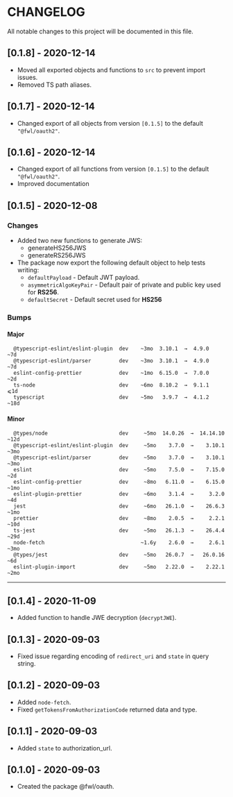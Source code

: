 # CHANGELOG

All notable changes to this project will be documented in this file.

## [0.1.8] - 2020-12-14

- Moved all exported objects and functions to `src` to prevent import issues.
- Removed TS path aliases.

## [0.1.7] - 2020-12-14

- Changed export of all objects from version `[0.1.5]` to the default `"@fwl/oauth2"`.

## [0.1.6] - 2020-12-14

- Changed export of all functions from version `[0.1.5]` to the default `"@fwl/oauth2"`.
- Improved documentation

## [0.1.5] - 2020-12-08

### Changes

- Added two new functions to generate JWS:
  - generateHS256JWS
  - generateRS256JWS
- The package now export the following default object to help tests writing:
  - `defaultPayload` - Default JWT payload.
  - `asymmetricAlgoKeyPair` - Default pair of private and public key used for **RS256**.
  - `defaultSecret` - Default secret used for **HS256**

### Bumps

#### Major

```
  @typescript-eslint/eslint-plugin  dev    ~3mo  3.10.1  →  4.9.0   ~7d
  @typescript-eslint/parser         dev    ~3mo  3.10.1  →  4.9.0   ~7d
  eslint-config-prettier            dev    ~1mo  6.15.0  →  7.0.0   ~2d
  ts-node                           dev    ~6mo  8.10.2  →  9.1.1   ⩽1d
  typescript                        dev    ~5mo   3.9.7  →  4.1.2  ~18d
```

#### Minor

```
  @types/node                       dev     ~5mo  14.0.26  →  14.14.10  ~12d
  @typescript-eslint/eslint-plugin  dev     ~5mo    3.7.0  →    3.10.1  ~3mo
  @typescript-eslint/parser         dev     ~5mo    3.7.0  →    3.10.1  ~3mo
  eslint                            dev     ~5mo    7.5.0  →    7.15.0   ~2d
  eslint-config-prettier            dev     ~8mo   6.11.0  →    6.15.0  ~1mo
  eslint-plugin-prettier            dev     ~6mo    3.1.4  →     3.2.0   ~4d
  jest                              dev     ~6mo   26.1.0  →    26.6.3  ~1mo
  prettier                          dev     ~8mo    2.0.5  →     2.2.1  ~10d
  ts-jest                           dev     ~5mo   26.1.3  →    26.4.4  ~29d
  node-fetch                               ~1.6y    2.6.0  →     2.6.1  ~3mo
  @types/jest                       dev     ~5mo   26.0.7  →   26.0.16   ~6d
  eslint-plugin-import              dev     ~5mo   2.22.0  →    2.22.1  ~2mo
```

---

## [0.1.4] - 2020-11-09

- Added function to handle JWE decryption (`decryptJWE`).

## [0.1.3] - 2020-09-03

- Fixed issue regarding encoding of `redirect_uri` and `state` in query string.

## [0.1.2] - 2020-09-03

- Added `node-fetch`.
- Fixed `getTokensFromAuthorizationCode` returned data and type.

## [0.1.1] - 2020-09-03

- Added `state` to authorization_url.

## [0.1.0] - 2020-09-03

- Created the package @fwl/oauth.
